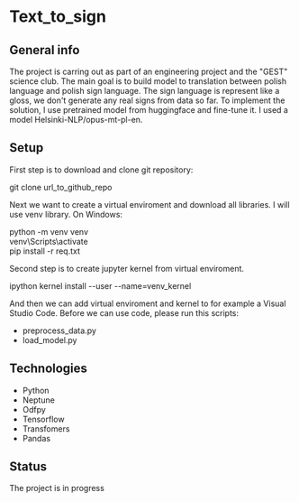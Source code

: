 # Text_to_sign

## General info
The project is carring out as part of an engineering project and the "GEST" science club. The main goal is to build model to translation between polish
language and polish sign language. The sign language is represent like a gloss, we don't generate any real signs from data so far. To implement the solution, I use pretrained model from huggingface and fine-tune it. I used a model Helsinki-NLP/opus-mt-pl-en. 

## Setup
First step is to download and clone git repository:

git clone url_to_github_repo

Next we want to create a virtual enviroment and download all libraries. I will use venv library. On Windows:

python -m venv venv\
venv\Scripts\activate\
pip install -r req.txt

Second step is to create jupyter kernel from virtual enviroment.

ipython kernel install --user --name=venv_kernel

And then we can add virtual enviroment and kernel to for example a Visual Studio Code. Before we can use code, please run this scripts:
* preprocess_data.py
* load_model.py

## Technologies
* Python 
* Neptune
* Odfpy
* Tensorflow
* Transfomers
* Pandas

## Status
The project is in progress 
